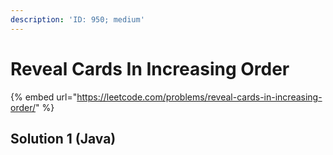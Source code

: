 ```yaml
---
description: 'ID: 950; medium'
---
```


# Reveal Cards In Increasing Order

{% embed url="https://leetcode.com/problems/reveal-cards-in-increasing-order/" %}

## Solution 1 \(Java\)

```java

```

